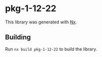 # pkg-1-12-22

This library was generated with [Nx](https://nx.dev).

## Building

Run `nx build pkg-1-12-22` to build the library.
